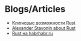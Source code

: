 Blogs/Articles
==============

* [Ключевые возможности Rust](http://rsdn.ru/article/rust/rust_intro.xml)
* [Alexander Stavonin about Rust](http://sysdev.me/tag/rust-programming-language/)
* [Rust на habrhabr.ru](http://habrahabr.ru/search/?target_type=posts&q=%5BRust%5D%20&order_by=date)
